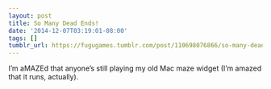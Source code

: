 ```yaml
---
layout: post
title: So Many Dead Ends!
date: '2014-12-07T03:19:01-08:00'
tags: []
tumblr_url: https://fugugames.tumblr.com/post/110698076866/so-many-dead-ends
---
```

I’m aMAZEd that anyone’s still playing my old Mac maze widget (I’m amazed that it runs, actually).

